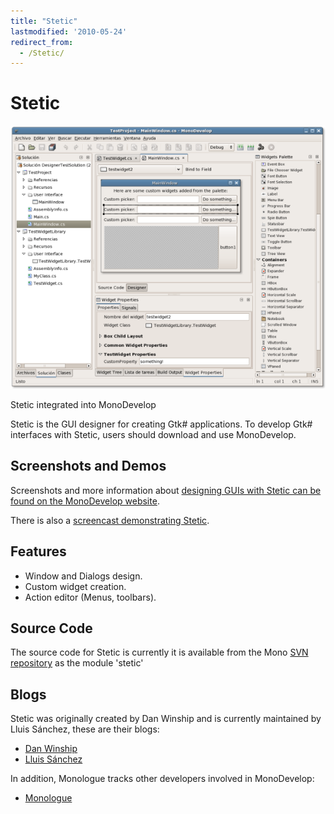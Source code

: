```yaml
---
title: "Stetic"
lastmodified: '2010-05-24'
redirect_from:
  - /Stetic/
---
```


Stetic
======

[![Steticinmonodevelop_s.png](/archived/images/b/b1/Steticinmonodevelop_s.png)](/archived/images/b/b1/Steticinmonodevelop_s.png)

Stetic integrated into MonoDevelop

Stetic is the GUI designer for creating Gtk# applications. To develop Gtk# interfaces with Stetic, users should download and use MonoDevelop.

Screenshots and Demos
---------------------

Screenshots and more information about [designing GUIs with Stetic can be found on the MonoDevelop website](http://monodevelop.com/Documentation/Stetic_GUI_Designer).

There is also a [screencast demonstrating Stetic](http://monodevelop.com/Documentation/Creating_a_simple_user_interface_with_MonoDevelop).

Features
--------

-   Window and Dialogs design.
-   Custom widget creation.
-   Action editor (Menus, toolbars).

Source Code
-----------

The source code for Stetic is currently it is available from the Mono [SVN repository](/SourceCodeRepository) as the module 'stetic'

Blogs
-----

Stetic was originally created by Dan Winship and is currently maintained by Lluis Sánchez, these are their blogs:

-   [Dan Winship](http://mysterion.org/~danw/blog/)
-   [Lluis Sánchez](http://primates.ximian.com/~lluis/blog/)

In addition, Monologue tracks other developers involved in MonoDevelop:

-   [Monologue](http://www.go-mono.com/monologue)


